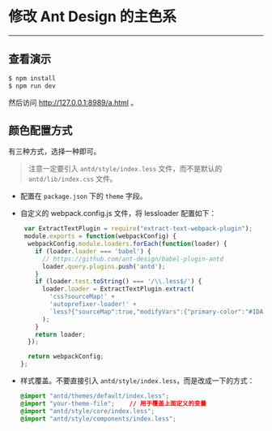 # 修改 Ant Design 的主色系

----

## 查看演示

```bash
$ npm install
$ npm run dev
```

然后访问 http://127.0.0.1:8989/a.html 。

## 颜色配置方式

有三种方式，选择一种即可。

> 注意一定要引入 `antd/style/index.less` 文件，而不是默认的 `antd/lib/index.css` 文件。

- 配置在 `package.json` 下的 `theme` 字段。

- 自定义的 webpack.config.js 文件，将 lessloader 配置如下：

   ```js
    var ExtractTextPlugin = require("extract-text-webpack-plugin");
    module.exports = function(webpackConfig) {
     webpackConfig.module.loaders.forEach(function(loader) {
       if (loader.loader === 'babel') {
         // https://github.com/ant-design/babel-plugin-antd
         loader.query.plugins.push('antd');
       }
       if (loader.test.toString() === '/\\.less$/') {
         loader.loader = ExtractTextPlugin.extract(
           'css?sourceMap!' +
           'autoprefixer-loader!' +
           `less?{"sourceMap":true,"modifyVars":{"primary-color":"#1DA57A"}`
         );
       }
       return loader;
     });

     return webpackConfig;
   };
   ```

- 样式覆盖。不要直接引入 `antd/style/index.less`，而是改成一下的方式：

   ```css
   @import "antd/themes/default/index.less";
   @import "your-theme-file";    // 用于覆盖上面定义的变量
   @import "antd/style/core/index.less";
   @import "antd/style/components/index.less";
   ```
